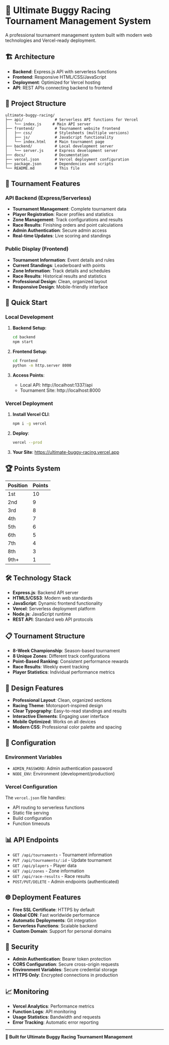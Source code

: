 # 🏁 Ultimate Buggy Racing Tournament Management System

A professional tournament management system built with modern web technologies and Vercel-ready deployment.

## 🏗️ Architecture

- **Backend**: Express.js API with serverless functions
- **Frontend**: Responsive HTML/CSS/JavaScript
- **Deployment**: Optimized for Vercel hosting
- **API**: REST APIs connecting backend to frontend

## 📁 Project Structure

```
ultimate-buggy-racing/
├── api/              # Serverless API functions for Vercel
│   └── index.js     # Main API server
├── frontend/         # Tournament website frontend
│   ├── css/          # Stylesheets (multiple versions)
│   ├── js/           # JavaScript functionality
│   └── index.html    # Main tournament page
├── backend/          # Local development server
│   └── server.js     # Express development server
├── docs/             # Documentation
├── vercel.json       # Vercel deployment configuration
├── package.json      # Dependencies and scripts
└── README.md         # This file
```

## 🎯 Tournament Features

### API Backend (Express/Serverless)
- **Tournament Management**: Complete tournament data
- **Player Registration**: Racer profiles and statistics
- **Zone Management**: Track configurations and results
- **Race Results**: Finishing orders and point calculations
- **Admin Authentication**: Secure admin access
- **Real-time Updates**: Live scoring and standings

### Public Display (Frontend)
- **Tournament Information**: Event details and rules
- **Current Standings**: Leaderboard with points
- **Zone Information**: Track details and schedules
- **Race Results**: Historical results and statistics
- **Professional Design**: Clean, organized layout
- **Responsive Design**: Mobile-friendly interface

## 🚀 Quick Start

### Local Development

1. **Backend Setup**:
   ```bash
   cd backend
   npm start
   ```

2. **Frontend Setup**:
   ```bash
   cd frontend
   python -m http.server 8000
   ```

3. **Access Points**:
   - Local API: http://localhost:1337/api
   - Tournament Site: http://localhost:8000

### Vercel Deployment

1. **Install Vercel CLI**:
   ```bash
   npm i -g vercel
   ```

2. **Deploy**:
   ```bash
   vercel --prod
   ```

3. **Your Site**: https://ultimate-buggy-racing.vercel.app

## 🏆 Points System

| Position | Points |
|----------|--------|
| 1st      | 10     |
| 2nd      | 9      |
| 3rd      | 8      |
| 4th      | 7      |
| 5th      | 6      |
| 6th      | 5      |
| 7th      | 4      |
| 8th      | 3      |
| 9th+     | 1      |

## 🛠️ Technology Stack

- **Express.js**: Backend API server
- **HTML5/CSS3**: Modern web standards
- **JavaScript**: Dynamic frontend functionality
- **Vercel**: Serverless deployment platform
- **Node.js**: JavaScript runtime
- **REST API**: Standard web API protocols

## 📋 Tournament Structure

- **8-Week Championship**: Season-based tournament
- **8 Unique Zones**: Different track configurations
- **Point-Based Ranking**: Consistent performance rewards
- **Race Results**: Weekly event tracking
- **Player Statistics**: Individual performance metrics

## 🎨 Design Features

- **Professional Layout**: Clean, organized sections
- **Racing Theme**: Motorsport-inspired design
- **Clear Typography**: Easy-to-read standings and results
- **Interactive Elements**: Engaging user interface
- **Mobile Optimized**: Works on all devices
- **Modern CSS**: Professional color palette and spacing

## 🔧 Configuration

### Environment Variables
- `ADMIN_PASSWORD`: Admin authentication password
- `NODE_ENV`: Environment (development/production)

### Vercel Configuration
The `vercel.json` file handles:
- API routing to serverless functions
- Static file serving
- Build configuration
- Function timeouts

## 📊 API Endpoints

- `GET /api/tournaments` - Tournament information
- `PUT /api/tournaments/:id` - Update tournament
- `GET /api/players` - Player data
- `GET /api/zones` - Zone information
- `GET /api/race-results` - Race results
- `POST/PUT/DELETE` - Admin endpoints (authenticated)

## 🌐 Deployment Features

- **Free SSL Certificate**: HTTPS by default
- **Global CDN**: Fast worldwide performance
- **Automatic Deployments**: Git integration
- **Serverless Functions**: Scalable backend
- **Custom Domain**: Support for personal domains

## 🔐 Security

- **Admin Authentication**: Bearer token protection
- **CORS Configuration**: Secure cross-origin requests
- **Environment Variables**: Secure credential storage
- **HTTPS Only**: Encrypted connections in production

## 📈 Monitoring

- **Vercel Analytics**: Performance metrics
- **Function Logs**: API monitoring
- **Usage Statistics**: Bandwidth and requests
- **Error Tracking**: Automatic error reporting

---

**🏁 Built for Ultimate Buggy Racing Tournament Management**